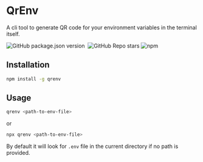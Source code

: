 # QrEnv

A cli tool to generate QR code for your environment variables in the terminal itself.

![GitHub package.json version](https://img.shields.io/github/package-json/v/theninza/qrenv?style=for-the-badge)&nbsp;
![GitHub Repo stars](https://img.shields.io/github/stars/theninza/qrenv?logo=github&style=for-the-badge)
![npm](https://img.shields.io/npm/dt/qrenv?style=for-the-badge&logo=npm)

## Installation

```bash
npm install -g qrenv
```

## Usage

```bash
qrenv <path-to-env-file>
```

or

```bash
npx qrenv <path-to-env-file>
```

By default it will look for `.env` file in the current directory if no path is provided.
